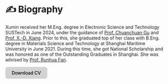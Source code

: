 # ✍️ Biography

Xumin received her M.Eng. degree in Electronic Science and Technology SUSTech in June 2024, under the guidance of <a href='https://orcid.org/0000-0001-5834-5472'>Prof. Chuanchuan Gu</a> and <a href="https://baike.baidu.com/item/%E9%A1%B9%E6%99%93%E4%B8%9C/18533615">Prof. X.-D. Xiang</a>. Prior to this, she graduated top of her class with B.Eng. degree in Materials Science and Technology at Shanghai Maritime University in June 2021.  During this time, she got National Scholarship and was honored as one of the Outstanding Graduates in Shanghai. She was advised by <a href="https://oec.shmtu.edu.cn/2020/1214/c6344a49598/page.htm">Prof. Runhua Fan</a>.

<a href="https://shallwelucky.github.io/WEI_CV.pdf" target="_blank" style="display:inline-block; padding:10px 20px; background:#d3d3d3; color:#000; border-radius:8px; text-decoration:none; font-weight:500;"> Download CV</a>
<!-- Xumin's research interests are in the areas of intelligent wearable design, soft robotics, and Physical mechanisms of electronic materials -->


